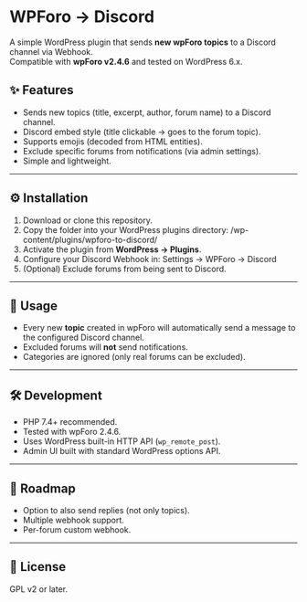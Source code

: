 # WPForo → Discord

A simple WordPress plugin that sends **new wpForo topics** to a Discord channel via Webhook.  
Compatible with **wpForo v2.4.6** and tested on WordPress 6.x.

## ✨ Features
- Sends new topics (title, excerpt, author, forum name) to a Discord channel.
- Discord embed style (title clickable → goes to the forum topic).
- Supports emojis (decoded from HTML entities).
- Exclude specific forums from notifications (via admin settings).
- Simple and lightweight.

---

## ⚙️ Installation
1. Download or clone this repository.
2. Copy the folder into your WordPress plugins directory:
/wp-content/plugins/wpforo-to-discord/
3. Activate the plugin from **WordPress → Plugins**.
4. Configure your Discord Webhook in:
Settings → WPForo → Discord
5. (Optional) Exclude forums from being sent to Discord.

---

## 📝 Usage
- Every new **topic** created in wpForo will automatically send a message to the configured Discord channel.
- Excluded forums will **not** send notifications.
- Categories are ignored (only real forums can be excluded).

---

## 🛠️ Development
- PHP 7.4+ recommended.
- Tested with wpForo 2.4.6.
- Uses WordPress built-in HTTP API (`wp_remote_post`).
- Admin UI built with standard WordPress options API.

---

## 📌 Roadmap
- Option to also send replies (not only topics).
- Multiple webhook support.
- Per-forum custom webhook.

---

## 📜 License
GPL v2 or later.
